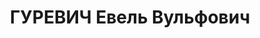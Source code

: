 ---
title: ГУРЕВИЧ Евель Вульфович
description: "Род. в 1898, м. Березино Минского окр., еврей, из рабочих, обр.: начальное,\
  \ член/канд. в члены ВКП(б). Проживал: Минская обл., Минск, пл. Свободы 3кв4. Заведующий,\
  \ Трудколлектив Утилизации \n  Арестован 15.01.1929. Обв. по ст. 58-10 УК РСФСР\
  \ - член подп.терр.орг-ции. Приговор: Особое совещание, 22.03.1929 – 3 года ИТЛ.\
  \ Освоб.: 26.07.1929. 26.07.29 г. пост.отменено, разр. своб. прож. в СССР. \n  Реабилитирован\
  \ Прокуратурой РБ 19.10.1992"
---